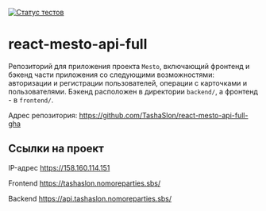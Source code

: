[![Статус тестов](../../actions/workflows/tests.yml/badge.svg)](../../actions/workflows/tests.yml)

# react-mesto-api-full
Репозиторий для приложения проекта `Mesto`, включающий фронтенд и бэкенд части приложения со следующими возможностями: авторизации и регистрации пользователей, операции с карточками и пользователями. Бэкенд расположен в директории `backend/`, а фронтенд - в `frontend/`. 

Адрес репозитория: https://github.com/TashaSlon/react-mesto-api-full-gha

## Ссылки на проект

IP-адрес https://158.160.114.151

Frontend https://tashaslon.nomoreparties.sbs/

Backend https://api.tashaslon.nomoreparties.sbs/
